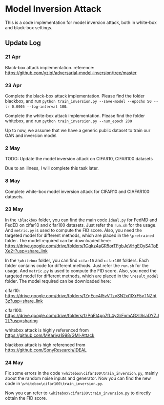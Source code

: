 # Model Inversion Attack
This is a code implementation for model inversion attack, both in white-box and black-box settings.

## Update Log
### 21 Apr
Black-box attack implementation. reference: https://github.com/yziqi/adversarial-model-inversion/tree/master

### 23 Apr
Complete the black-box attack implementation. Please find the folder blackbox, and run `python train_inversion.py --save-model --epochs 50 --lr 0.0005 --log-interval 100`.

Complete the white-box attack implementation. Please find the folder whitebox, and run `python train_inversion.py --num_epoch 200`

Up to now, we assume that we have a generic public dataset to train our GAN and inversion model.


### 2 May
TODO: Update the model inversion attack on CIFAR10, CIFAR100 datasets

Due to an illness, I will complete this task later.

### 8 May
Complete white-box model inversion attack for CIFAR10 and CIAFAR100 datasets.

### 23 May
In the `\blackbox` folder, you can find the main code `ideal.py` for FedMD and FedED on cifar10 and cifar100 datasets. Just refer the `run.sh` for the usage. And `metric.py` is used to compute the FID score. Also, you need the targeted model for different methods, which are placed in the `\pretrained` folder. The model required can be downloaded here: https://drive.google.com/drive/folders/1Cqkz4aGR5orTFgbJeVHgEOyS4ToEXe2-?usp=share_link

In the `\whitebox` folder, you can find `cifar10` and `cifar100` folders. Each folder contains code for different methods. Just refer the `run.sh` for the usage. And `metric.py` is used to compute the FID score. Also, you need the targeted model for different methods, which are placed in the `\result_model` folder. The model required can be downloaded here: 

cifar10: https://drive.google.com/drive/folders/1ZqEcc4I5vVTzvSN2xi1IXrF5vTNZht3z?usp=share_link

cifar100: https://drive.google.com/drive/folders/1zPqEt4pp7fL4yGrFnmAGzIlSsaDYZJ2L?usp=sharing

whitebox attack is highly referenced from https://github.com/MKariya1998/GMI-Attack

blackbox attack is high referenced from https://github.com/SonyResearch/IDEAL


### 24 May
Fix some errors in the code `\whitebox\cifar100\train_inversion.py`, mainly about the random noise inputs and generator. Now you can find the new code in `\whitebox\cifar100\train_inversion.py`. 

Now you can refer to `\whitebox\cifar100\train_inversion.py` to directly obtain the FID score.